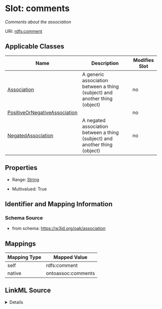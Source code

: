 

# Slot: comments


_Comments about the association_





URI: [rdfs:comment](rdfs:comment)



<!-- no inheritance hierarchy -->





## Applicable Classes

| Name | Description | Modifies Slot |
| --- | --- | --- |
| [Association](Association.md) | A generic association between a thing (subject) and another thing (object) |  no  |
| [PositiveOrNegativeAssociation](PositiveOrNegativeAssociation.md) |  |  no  |
| [NegatedAssociation](NegatedAssociation.md) | A negated association between a thing (subject) and another thing (object) |  no  |







## Properties

* Range: [String](String.md)

* Multivalued: True





## Identifier and Mapping Information







### Schema Source


* from schema: https://w3id.org/oak/association




## Mappings

| Mapping Type | Mapped Value |
| ---  | ---  |
| self | rdfs:comment |
| native | ontoassoc:comments |




## LinkML Source

<details>
```yaml
name: comments
description: Comments about the association
from_schema: https://w3id.org/oak/association
rank: 1000
slot_uri: rdfs:comment
alias: comments
domain_of:
- PositiveOrNegativeAssociation
range: string
multivalued: true

```
</details>